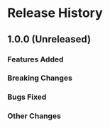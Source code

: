 # Release History

## 1.0.0 (Unreleased)

### Features Added



### Breaking Changes

### Bugs Fixed


### Other Changes

